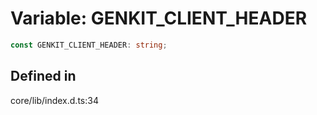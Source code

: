 # Variable: GENKIT\_CLIENT\_HEADER

```ts
const GENKIT_CLIENT_HEADER: string;
```

## Defined in

core/lib/index.d.ts:34
